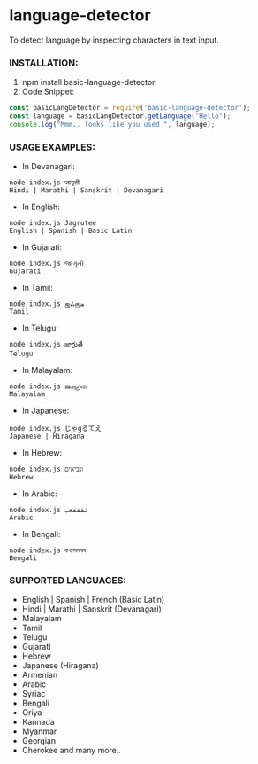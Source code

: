 # language-detector
To detect language by inspecting characters in text input.

### INSTALLATION:

1. npm install basic-language-detector
2. Code Snippet:
```javascript
const basicLangDetector = require('basic-language-detector');
const language = basicLangDetector.getLanguage('Hello');
console.log("Mmm.. looks like you used ", language);
```

### USAGE EXAMPLES:

* In Devanagari:
```
node index.js जागृती
Hindi | Marathi | Sanskrit | Devanagari
```

* In English:
```
node index.js Jagrutee
English | Spanish | Basic Latin
```

* In Gujarati:
```
node index.js જાગૃતી
Gujarati
```

* In Tamil:
```
node index.js ஜஃருடீ
Tamil
```

* In Telugu:
```
node index.js జాగ్రుతే
Telugu
```

* In Malayalam:
```
node index.js ജാഗ്രത
Malayalam
```

* In Japanese:
```
node index.js じゃgるてえ
Japanese | Hiragana
```

* In Hebrew:
```
node index.js ונביאים  
Hebrew
```

* In Arabic:
```
node index.js ثقففغب
Arabic
```

* In Bengali:
```
node index.js কখগঘঘঘঘ
Bengali
```

### SUPPORTED LANGUAGES:

* English | Spanish | French (Basic Latin)
* Hindi | Marathi | Sanskrit (Devanagari)
* Malayalam
* Tamil
* Telugu
* Gujarati
* Hebrew
* Japanese (Hiragana)
* Armenian
* Arabic
* Syriac
* Bengali
* Oriya
* Kannada
* Myanmar
* Georgian
* Cherokee and many more..
